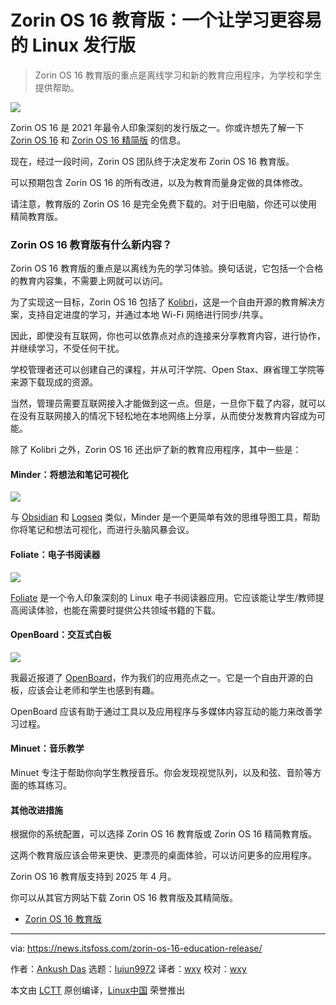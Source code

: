 [#]: subject: "Zorin OS 16 Education is a Linux Distro That Makes Learning More Accessible"
[#]: via: "https://news.itsfoss.com/zorin-os-16-education-release/"
[#]: author: "Ankush Das https://news.itsfoss.com/author/ankush/"
[#]: collector: "lujun9972"
[#]: translator: "wxy"
[#]: reviewer: "wxy"
[#]: publisher: "wxy"
[#]: url: "https://linux.cn/article-14240-1.html"

Zorin OS 16 教育版：一个让学习更容易的 Linux 发行版
======

> Zorin OS 16 教育版的重点是离线学习和新的教育应用程序，为学校和学生提供帮助。

![](https://i0.wp.com/news.itsfoss.com/wp-content/uploads/2022/02/zorin-16-education-release.png?w=1200&ssl=1)

Zorin OS 16 是 2021 年最令人印象深刻的发行版之一。你或许想先了解一下 [Zorin OS 16][1] 和 [Zorin OS 16 精简版][2] 的信息。

现在，经过一段时间，Zorin OS 团队终于决定发布 Zorin OS 16 教育版。

可以预期包含 Zorin OS 16 的所有改进，以及为教育而量身定做的具体修改。

请注意，教育版的 Zorin OS 16 是完全免费下载的。对于旧电脑，你还可以使用精简教育版。

### Zorin OS 16 教育版有什么新内容？

Zorin OS 16 教育版的重点是以离线为先的学习体验。换句话说，它包括一个合格的教育内容集，不需要上网就可以访问。

为了实现这一目标，Zorin OS 16 包括了 [Kolibri][3]，这是一个自由开源的教育解决方案，支持自定进度的学习，并通过本地 Wi-Fi 网络进行同步/共享。

因此，即使没有互联网，你也可以依靠点对点的连接来分享教育内容，进行协作，并继续学习，不受任何干扰。

学校管理者还可以创建自己的课程，并从可汗学院、Open Stax、麻省理工学院等来源下载现成的资源。

当然，管理员需要互联网接入才能做到这一点。但是，一旦你下载了内容，就可以在没有互联网接入的情况下轻松地在本地网络上分享，从而使分发教育内容成为可能。

除了 Kolibri 之外，Zorin OS 16 还出炉了新的教育应用程序，其中一些是：

#### Minder：将想法和笔记可视化

![][4]

与 [Obsidian][5] 和 [Logseq][6] 类似，Minder 是一个更简单有效的思维导图工具，帮助你将笔记和想法可视化，而进行头脑风暴会议。

#### Foliate：电子书阅读器

![][7]

[Foliate][8] 是一个令人印象深刻的 Linux 电子书阅读器应用。它应该能让学生/教师提高阅读体验，也能在需要时提供公共领域书籍的下载。

#### OpenBoard：交互式白板

![][9]

我最近报道了 [OpenBoard][10]，作为我们的应用亮点之一。它是一个自由开源的白板，应该会让老师和学生也感到有趣。

OpenBoard 应该有助于通过工具以及应用程序与多媒体内容互动的能力来改善学习过程。

#### Minuet：音乐教学

Minuet 专注于帮助你向学生教授音乐。你会发现视觉队列，以及和弦、音阶等方面的练耳练习。

#### 其他改进措施

根据你的系统配置，可以选择 Zorin OS 16 教育版或 Zorin OS 16 精简教育版。

这两个教育版应该会带来更快、更漂亮的桌面体验，可以访问更多的应用程序。

Zorin OS 16 教育版支持到 2025 年 4 月。

你可以从其官方网站下载 Zorin OS 16 教育版及其精简版。

- [Zorin OS 16 教育版][11]

--------------------------------------------------------------------------------

via: https://news.itsfoss.com/zorin-os-16-education-release/

作者：[Ankush Das][a]
选题：[lujun9972][b]
译者：[wxy](https://github.com/wxy)
校对：[wxy](https://github.com/wxy)

本文由 [LCTT](https://github.com/LCTT/TranslateProject) 原创编译，[Linux中国](https://linux.cn/) 荣誉推出

[a]: https://news.itsfoss.com/author/ankush/
[b]: https://github.com/lujun9972
[1]: https://news.itsfoss.com/zorin-os-16-features/
[2]: https://news.itsfoss.com/zorin-os-16-lite-release/
[3]: https://learningequality.org/kolibri/
[4]: https://i0.wp.com/news.itsfoss.com/wp-content/uploads/2022/02/minder.png?resize=1568%2C870&ssl=1
[5]: https://itsfoss.com/obsidian-markdown-editor/
[6]: https://itsfoss.com/logseq/
[7]: https://i0.wp.com/news.itsfoss.com/wp-content/uploads/2022/02/foliate.png?w=1300&ssl=1
[8]: https://itsfoss.com/foliate-ebook-viewer/
[9]: https://i0.wp.com/news.itsfoss.com/wp-content/uploads/2022/02/openboard.png?w=900&ssl=1
[10]: https://linux.cn/article-14212-1.html
[11]: https://zorin.com/os/education/
